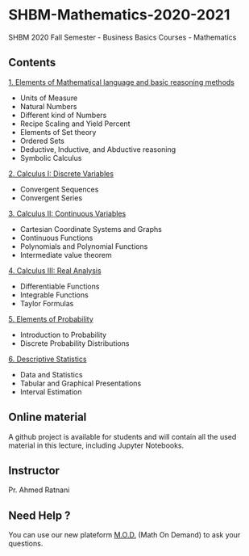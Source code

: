 # SHBM-Mathematics-2020-2021

SHBM 2020 Fall Semester - Business Basics Courses - Mathematics

## Contents

[1. Elements of Mathematical language and basic reasoning methods](https://nbviewer.jupyter.org/github/UM6P/SHBM-Mathematics-2020-2021/blob/main/notebooks/chapter_01.ipynb)

  * Units of Measure 
  * Natural Numbers
  * Different kind of Numbers
  * Recipe Scaling and Yield Percent
  * Elements of Set theory
  * Ordered Sets
  * Deductive, Inductive, and Abductive reasoning
  * Symbolic Calculus

[2. Calculus I: Discrete Variables](https://nbviewer.jupyter.org/github/UM6P/SHBM-Mathematics-2020-2021/blob/main/notebooks/chapter_02.ipynb)

  * Convergent Sequences 
  * Convergent Series 

[3. Calculus II: Continuous Variables](https://nbviewer.jupyter.org/github/UM6P/SHBM-Mathematics-2020-2021/blob/main/notebooks/chapter_03.ipynb)

  * Cartesian Coordinate Systems and Graphs 
  * Continuous Functions 
  * Polynomials and Polynomial Functions
  * Intermediate value theorem

[4. Calculus III: Real Analysis](https://nbviewer.jupyter.org/github/UM6P/SHBM-Mathematics-2020-2021/blob/main/notebooks/chapter_04.ipynb)

  * Differentiable Functions
  * Integrable Functions
  * Taylor Formulas

[5. Elements of Probability](https://nbviewer.jupyter.org/github/UM6P/SHBM-Mathematics-2020-2021/blob/main/notebooks/chapter_05.ipynb)

  * Introduction to Probability 
  * Discrete Probability Distributions

[6. Descriptive Statistics](https://nbviewer.jupyter.org/github/UM6P/SHBM-Mathematics-2020-2021/blob/main/notebooks/chapter_06.ipynb)

  * Data and Statistics 
  * Tabular and Graphical Presentations
  * Interval Estimation

## Online material

A github project is available for students and will contain all the used material in this lecture, including Jupyter Notebooks.

## Instructor

Pr. Ahmed Ratnani

## Need Help ?

You can use our new plateform [M.O.D.](https://mod.um6p.ma/) (Math On Demand) to ask your questions.

